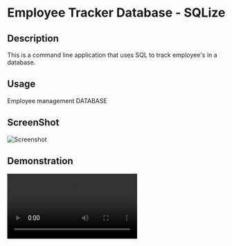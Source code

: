 # Employee Tracker Database - SQLize

## Description

This is a command line application that uses SQL to track employee's in a database.

## Usage

Employee management DATABASE

## ScreenShot

![Screenshot](./Assets/examplepic.png)

## Demonstration

![ExampleVid](./Assets/EmployeeTrackerExample.mkv)





